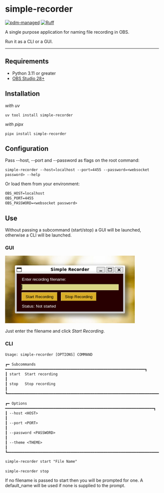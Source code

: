 # simple-recorder

[![pdm-managed](https://img.shields.io/endpoint?url=https%3A%2F%2Fcdn.jsdelivr.net%2Fgh%2Fpdm-project%2F.github%2Fbadge.json)](https://pdm-project.org)
[![Ruff](https://img.shields.io/endpoint?url=https://raw.githubusercontent.com/astral-sh/ruff/main/assets/badge/v2.json)](https://github.com/astral-sh/ruff)

A single purpose application for naming file recording in OBS.

Run it as a CLI or a GUI.

---

## Requirements

-   Python 3.11 or greater
-   [OBS Studio 28+][obs-studio]

## Installation

*with uv*

```console
uv tool install simple-recorder
```

*with pipx*

```console
pipx install simple-recorder
```

## Configuration

Pass --host, --port and --password as flags on the root command:

```console
simple-recorder --host=localhost --port=4455 --password=<websocket password> --help
```

Or load them from your environment:

```env
OBS_HOST=localhost
OBS_PORT=4455
OBS_PASSWORD=<websocket password>
```

## Use

Without passing a subcommand (start/stop) a GUI will be launched, otherwise a CLI will be launched.

### GUI

![simple-recorder](./img/simple-recorder.png)

Just enter the filename and click *Start Recording*.

### CLI

```shell
Usage: simple-recorder [OPTIONS] COMMAND

┏━ Subcommands ━━━━━━━━━━━━━━━━━━━━━━━━━━━━━━━━━━━━━━━━━━━━━━━━━━━━━━━━━━━━━━━━┓
┃ start  Start recording                                                       ┃
┃ stop   Stop recording                                                        ┃
┗━━━━━━━━━━━━━━━━━━━━━━━━━━━━━━━━━━━━━━━━━━━━━━━━━━━━━━━━━━━━━━━━━━━━━━━━━━━━━━┛

┏━ Options ━━━━━━━━━━━━━━━━━━━━━━━━━━━━━━━━━━━━━━━━━━━━━━━━━━━━━━━━━━━━━━━━━━━━┓
┃ --host <HOST>                                                                ┃
┃ --port <PORT>                                                                ┃
┃ --password <PASSWORD>                                                        ┃
┃ --theme <THEME>                                                              ┃
┗━━━━━━━━━━━━━━━━━━━━━━━━━━━━━━━━━━━━━━━━━━━━━━━━━━━━━━━━━━━━━━━━━━━━━━━━━━━━━━┛
```

```console
simple-recorder start "File Name"

simple-recorder stop
```

If no filename is passed to start then you will be prompted for one. A default_name will be used if none is supplied to the prompt.

[obs-studio]: https://obsproject.com/